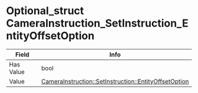 # Optional_struct CameraInstruction_SetInstruction_EntityOffsetOption

<table><thead><tr><th>Field</th><th>Info</th></tr></thead><tbody>
<tr><td>Has Value</td><td>bool</td></tr>
<tr><td>Value</td><td><a href="../types/CameraInstruction_SetInstruction_EntityOffsetOption.md">CameraInstruction::SetInstruction::EntityOffsetOption</a></td></tr>
</tbody></table>